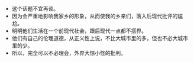 - 这个话题不宜再谈。
- 因为会严重地影响我家乡的形象，从而使我的乡亲们，落入后现代批评的尴尬。
- 明明他们生活在一个前现代社会，跟后现代一点都不搭界。
- 他们有自己的伦理道德，从正义性上说，不比大城市里的多，但也不必大城市里的少。
- 所以，完全可以不必理会，外界大惊小怪的批判。
